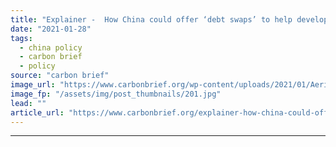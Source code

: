 ```yaml
---
title: "Explainer -  How China could offer ‘debt swaps’ to help developing nations tackle climate change"
date: "2021-01-28"
tags: 
  - china policy
  - carbon brief
  - policy
source: "carbon brief"
image_url: "https://www.carbonbrief.org/wp-content/uploads/2021/01/Aerial-view-of-fishing-village-in-Honiara-Solomon-Islands-KW9FJ8-583x372.jpg"
image_fp: "/assets/img/post_thumbnails/201.jpg"
lead: ""
article_url: "https://www.carbonbrief.org/explainer-how-china-could-offer-debt-swaps-to-help-developing-nations-tackle-climate-change"
---
```


---
